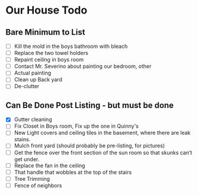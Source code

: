 # Our House Todo

## Bare Minimum to List
- [ ] Kill the mold in the boys bathroom with bleach
- [ ] Replace the two towel holders
- [ ] Repaint ceiling in boys room
- [ ] Contact Mr. Severino about painting our bedroom, other
- [ ] Actual painting
- [ ] Clean up Back yard
- [ ] De-clutter

## Can Be Done Post Listing - but must be done
- [X] Gutter cleaning
- [ ] Fix Closet in Boys room, Fix up the one in Quinny's
- [ ] New Light covers and ceiling tiles in the basement, where there are leak stains.
- [ ] Mulch front yard (should probably be pre-listing, for pictures)
- [ ] Get the fence over the front section of the sun room so that skunks can’t get under. 
- [ ] Replace the fan in the ceiling
- [ ] That handle that wobbles at the top of the stairs
- [ ] Tree Trimming
- [ ] Fence of neighbors
